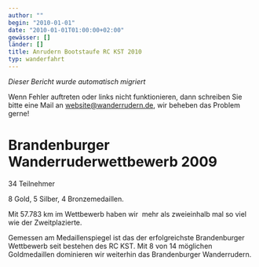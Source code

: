 ```yaml
---
author: ""
begin: "2010-01-01"
date: "2010-01-01T01:00:00+02:00"
gewässer: []
länder: []
title: Anrudern Bootstaufe RC KST 2010
typ: wanderfahrt
---
```



*Dieser Bericht wurde automatisch migriert*

Wenn Fehler auftreten oder links nicht funktionieren, dann schreiben Sie bitte eine Mail an website@wanderrudern.de, wir beheben das Problem gerne!



# Brandenburger Wanderruderwettbewerb 2009


34 Teilnehmer

8 Gold, 5 Silber, 4 Bronzemedaillen.

Mit 57.783 km im Wettbewerb haben wir  mehr als zweieinhalb mal so viel wie der Zweitplazierte.

Gemessen am Medaillenspiegel ist das der erfolgreichste Brandenburger Wettbewerb seit bestehen des RC KST. Mit 8 von 14 möglichen Goldmedaillen dominieren wir weiterhin das Brandenburger Wanderrudern.